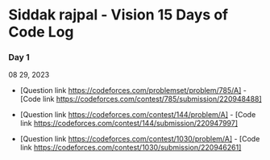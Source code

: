 # Siddak rajpal - Vision 15 Days of Code Log 

### Day 1  
08 29, 2023

* [Question link https://codeforces.com/problemset/problem/785/A] -[Code link https://codeforces.com/contest/785/submission/220948488]

* [Question link https://codeforces.com/contest/144/problem/A] - [Code link https://codeforces.com/contest/144/submission/220947997]

*  [Question link https://codeforces.com/contest/1030/problem/A] - [Code link https://codeforces.com/contest/1030/submission/220946261]

